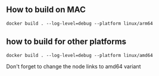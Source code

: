 ## How to build on MAC

`docker build . --log-level=debug --platform linux/arm64`

## how to build for other platforms

`docker build . --log-level=debug --platform linux/amd64`

Don't forget to change the node links to amd64 variant